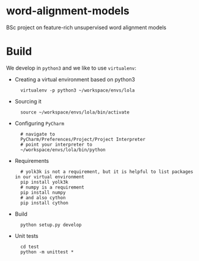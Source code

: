 # word-alignment-models
BSc project on feature-rich unsupervised word alignment models

# Build

We develop in `python3` and we like to use `virtualenv`:


* Creating a virtual environment based on python3


        virtualenv -p python3 ~/workspace/envs/lola

* Sourcing it


        source ~/workspace/envs/lola/bin/activate


* Configuring `PyCharm`        

        # navigate to
        PyCharm/Preferences/Project/Project Interpreter
        # point your interpreter to
        ~/workspace/envs/lola/bin/python

* Requirements


        # yolk3k is not a requirement, but it is helpful to list packages in our virtual environment
        pip install yolk3k
        # numpy is a requirement
        pip install numpy
        # and also cython
        pip install cython
        
* Build

        python setup.py develop


* Unit tests

        cd test
        python -m unittest *
        